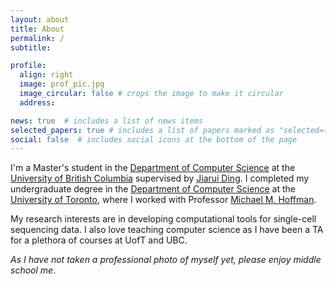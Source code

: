 ```yaml
---
layout: about
title: About
permalink: /
subtitle:

profile:
  align: right
  image: prof_pic.jpg
  image_circular: false # crops the image to make it circular
  address:

news: true  # includes a list of news items
selected_papers: true # includes a list of papers marked as "selected={true}"
social: false  # includes social icons at the bottom of the page
---
```


I'm a Master's student in the [Department of Computer Science](https://www.cs.ubc.ca/) at the [University of British Columbia](https://www.ubc.ca/) supervised by [Jiarui Ding](https://www.cs.ubc.ca/~jiaruid/). I completed my undergraduate degree in the [Department of Computer Science](https://web.cs.toronto.edu/) at the [University of Toronto](https://www.utoronto.ca/), where I worked with Professor [Michael M. Hoffman](https://hoffmanlab.org/).

My research interests are in developing computational tools for single-cell sequencing data. I also love teaching computer science as I have been a TA for a plethora of courses at UofT and UBC.

*As I have not taken a professional photo of myself yet, please enjoy middle school me*.

<!-- Put your address / P.O. box / other info right below your picture. You can also disable any these elements by editing `profile` property of the YAML header of your `_pages/about.md`. Edit `_bibliography/papers.bib` and Jekyll will render your [publications page](/al-folio/publications/) automatically.

Link to your social media connections, too. This theme is set up to use [Font Awesome icons](http://fortawesome.github.io/Font-Awesome/) and [Academicons](https://jpswalsh.github.io/academicons/), like the ones below. Add your Facebook, Twitter, LinkedIn, Google Scholar, or just disable all of them. -->
